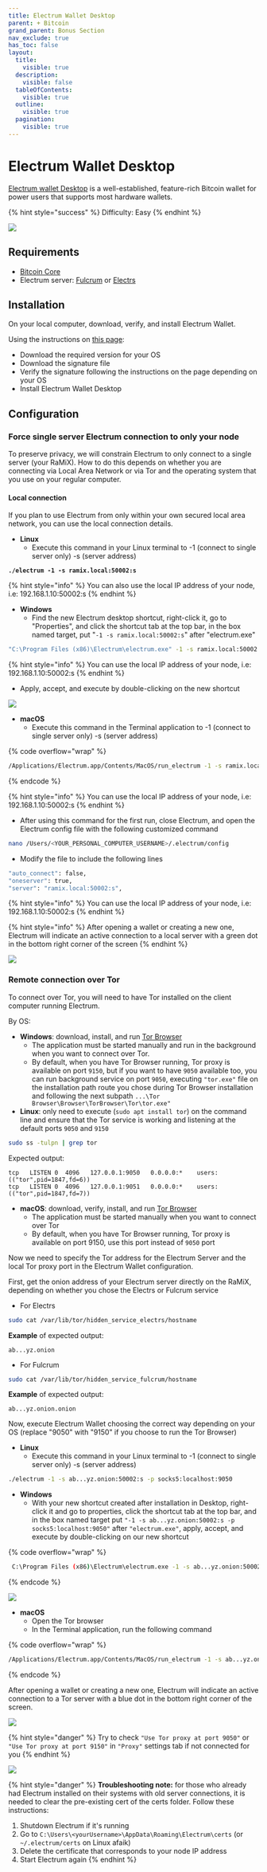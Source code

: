 ```yaml
---
title: Electrum Wallet Desktop
parent: + Bitcoin
grand_parent: Bonus Section
nav_exclude: true
has_toc: false
layout:
  title:
    visible: true
  description:
    visible: false
  tableOfContents:
    visible: true
  outline:
    visible: true
  pagination:
    visible: true
---
```


# Electrum Wallet Desktop

[Electrum wallet Desktop](https://electrum.org) is a well-established, feature-rich Bitcoin wallet for power users that supports most hardware wallets.

{% hint style="success" %}
Difficulty: Easy
{% endhint %}

![](../../images/electrum_wallet_logo.png)

## Requirements

* [Bitcoin Core](../../bitcoin/bitcoin/bitcoin-client.md)
* Electrum server: [Fulcrum](../../bitcoin/bitcoin/electrum-server.md) or [Electrs](electrs.md)

## Installation

On your local computer, download, verify, and install Electrum Wallet.

Using the instructions on [this page](https://electrum.org/#download):

* Download the required version for your OS
* Download the signature file
* Verify the signature following the instructions on the page depending on your OS
* Install Electrum Wallet Desktop

## Configuration

### Force single server Electrum connection to only your node

To preserve privacy, we will constrain Electrum to only connect to a single server (your RaMiX). How to do this depends on whether you are connecting via Local Area Network or via Tor and the operating system that you use on your regular computer.

#### Local connection

If you plan to use Electrum from only within your own secured local area network, you can use the local connection details.

* **Linux**
  * Execute this command in your Linux terminal to -1 (connect to single server only) -s (server address)

<pre class="language-sh"><code class="lang-sh"><strong>./electrum -1 -s ramix.local:50002:s
</strong></code></pre>

{% hint style="info" %}
You can also use the local IP address of your node, i.e: 192.168.1.10:50002:s
{% endhint %}

* **Windows**
  * Find the new Electrum desktop shortcut, right-click it, go to "Properties", and click the shortcut tab at the top bar, in the box named target, put "`-1 -s ramix.local:50002:s`" after "electrum.exe"

```sh
"C:\Program Files (x86)\Electrum\electrum.exe" -1 -s ramix.local:50002:s
```

{% hint style="info" %}
You can use the local IP address of your node, i.e: 192.168.1.10:50002:s
{% endhint %}

* Apply, accept, and execute by double-clicking on the new shortcut

![](../../images/electrum-win-shortcut-local.PNG)

* **macOS**
  * Execute this command in the Terminal application to -1 (connect to single server only) -s (server address)

{% code overflow="wrap" %}
```sh
/Applications/Electrum.app/Contents/MacOS/run_electrum -1 -s ramix.local:50002:s
```
{% endcode %}

{% hint style="info" %}
You can use the local IP address of your node, i.e: 192.168.1.10:50002:s
{% endhint %}

* After using this command for the first run, close Electrum, and open the Electrum config file with the following customized command

```sh
nano /Users/<YOUR_PERSONAL_COMPUTER_USERNAME>/.electrum/config
```

* Modify the file to include the following lines

```sh
"auto_connect": false,
"oneserver": true,
"server": "ramix.local:50002:s",
```

{% hint style="info" %}
You can use the local IP address of your node, i.e: 192.168.1.10:50002:s
{% endhint %}

{% hint style="info" %}
After opening a wallet or creating a new one, Electrum will indicate an active connection to a local server with a green dot in the bottom right corner of the screen
{% endhint %}

![](../../images/electrum-wallet-local.PNG)

### Remote connection over Tor

To connect over Tor, you will need to have Tor installed on the client computer running Electrum.

By OS:

* **Windows**: download, install, and run [Tor Browser](https://www.torproject.org)
  * The application must be started manually and run in the background when you want to connect over Tor.
  * By default, when you have Tor Browser running, Tor proxy is available on port `9150`, but if you want to have `9050` available too, you can run background service on port `9050`, executing `"tor.exe"` file on the installation path route you chose during Tor Browser installation and following the next subpath `...\Tor Browser\Browser\TorBrowser\Tor\tor.exe"`
* **Linux**: only need to execute (`sudo apt install tor`) on the command line and ensure that the Tor service is working and listening at the default ports `9050` and `9150`

```sh
sudo ss -tulpn | grep tor
```

Expected output:

```
tcp   LISTEN 0  4096   127.0.0.1:9050   0.0.0.0:*    users:(("tor",pid=1847,fd=6))
tcp   LISTEN 0  4096   127.0.0.1:9051   0.0.0.0:*    users:(("tor",pid=1847,fd=7))
```

* **macOS**: download, verify, install, and run [Tor Browser](https://www.torproject.org/)
  * The application must be started manually when you want to connect over Tor
  * By default, when you have Tor Browser running, Tor proxy is available on port 9150, use this port instead of `9050` port

Now we need to specify the Tor address for the Electrum Server and the local Tor proxy port in the Electrum Wallet configuration.

First, get the onion address of your Electrum server directly on the RaMiX, depending on whether you chose the Electrs or Fulcrum service

* For Electrs

```sh
sudo cat /var/lib/tor/hidden_service_electrs/hostname
```

**Example** of expected output:

```
ab...yz.onion
```

* For Fulcrum

```sh
sudo cat /var/lib/tor/hidden_service_fulcrum/hostname
```

**Example** of expected output:

```
ab...yz.onion.onion
```

Now, execute Electrum Wallet choosing the correct way depending on your OS (replace "9050" with "9150" if you choose to run the Tor Browser)

* **Linux**
  * Execute this command in your Linux terminal to -1 (connect to single server only) -s (server address)

```sh
./electrum -1 -s ab...yz.onion:50002:s -p socks5:localhost:9050
```

* **Windows**
  * With your new shortcut created after installation in Desktop, right-click it and go to properties, click the shortcut tab at the top bar, and in the box named target put `"-1 -s ab...yz.onion:50002:s -p socks5:localhost:9050"` after `"electrum.exe"`, apply, accept, and execute by double-clicking on our new shortcut

{% code overflow="wrap" %}
```sh
 C:\Program Files (x86)\Electrum\electrum.exe -1 -s ab...yz.onion:50002:s -p socks5:localhost:9050
```
{% endcode %}

![](../../images/electrum-win-shortcut-tor.PNG)

* **macOS**
  * Open the Tor browser
  * In the Terminal application, run the following command

{% code overflow="wrap" %}
```sh
/Applications/Electrum.app/Contents/MacOS/run_electrum -1 -s ab...yz.onion:50002:s -p socks5:localhost:9050
```
{% endcode %}

After opening a wallet or creating a new one, Electrum will indicate an active connection to a Tor server with a blue dot in the bottom right corner of the screen.

![](../../images/electrum-wallet-tor.png)

{% hint style="danger" %}
Try to check `"Use Tor proxy at port 9050"` or `"Use Tor proxy at port 9150"` in `"Proxy"` settings tab if not connected for you
{% endhint %}

![](../../images/electrum-wallet-tor-check.PNG)

{% hint style="danger" %}
**Troubleshooting note:** for those who already had Electrum installed on their systems with old server connections, it is needed to clear the pre-existing cert of the certs folder. Follow these instructions:

1. Shutdown Electrum if it's running
2. Go to `C:\Users\<yourUsername>\AppData\Roaming\Electrum\certs` (or `~/.electrum/certs` on Linux afaik)
3. Delete the certificate that corresponds to your node IP address
4. Start Electrum again
{% endhint %}
